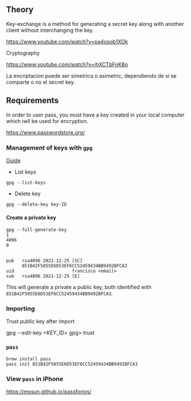 ## Theory

Key-exchange is a method for generating a secret key along with another client without interchanging the key.

https://www.youtube.com/watch?v=pa4osob1XOk

Cryptography

https://www.youtube.com/watch?v=jhXCTbFnK8o

La encriptacion puede ser simetrica o asimetric, dependiendo de si se comparte o no el secret key.

## Requirements

In order to user pass, you must have a key created in your local computer which iwll be used for encryption.

https://www.passwordstore.org/

### Management of keys with `gpg`

[Guide](http://irtfweb.ifa.hawaii.edu/~lockhart/gpg/)

- List keys

`gpg --list-keys`

- Delete key

`gpg --delete-key key-ID`

#### Create a private key

```
gpg --full-generate-key
1
4096
0


pub   rsa4096 2021-12-25 [SC]
      851B42F5855E6D53EF6CC52459434BB9492BFCA3
uid                      francisco <email>
sub   rsa4096 2021-12-25 [E]
```

This will generate a private a public key, both identified with `851B42F5855E6D53EF6CC52459434BB9492BFCA3`.

### Importing

Trust public key after import

gpg --edit-key <KEY_ID>
gpg> trust


### `pass`

```
brew install pass
pass init 851B42F5855E6D53EF6CC52459434BB9492BFCA3
```

### View `pass` in iPhone

https://mssun.github.io/passforios/
